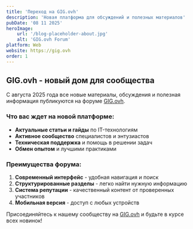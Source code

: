 ```yaml
---
title: 'Переход на GIG.ovh'
description: 'Новая платформа для обсуждений и полезных материалов'
pubDate: '08 11 2025'
heroImage:
    url: '/blog-placeholder-about.jpg'
    alt: 'GIG.ovh Forum'
platform: Web
website: https://gig.ovh
order: 1
---
```


## GIG.ovh - новый дом для сообщества

С августа 2025 года все новые материалы, обсуждения и полезная информация публикуются на форуме [GIG.ovh](https://gig.ovh).

### Что вас ждет на новой платформе:

- **Актуальные статьи и гайды** по IT-технологиям
- **Активное сообщество** специалистов и энтузиастов
- **Техническая поддержка** и помощь в решении задач
- **Обмен опытом** и лучшими практиками

### Преимущества форума:

1. **Современный интерфейс** - удобная навигация и поиск
2. **Структурированные разделы** - легко найти нужную информацию
3. **Система репутации** - качественный контент от проверенных участников
4. **Мобильная версия** - доступ с любых устройств

Присоединяйтесь к нашему сообществу на [GIG.ovh](https://gig.ovh) и будьте в курсе всех новинок!
